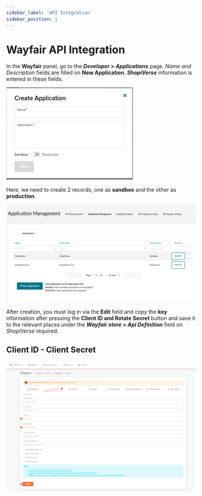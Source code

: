 ```yaml
---
sidebar_label: 'API Integration'
sidebar_position: 1
---
```





# Wayfair API Integration

In the **Wayfair** panel, go to the ***Developer > Applications*** page.
*Name and Description* fields are filled on **New Application**. ***ShopiVerse*** information is entered in these fields.

![WayfairCreateApplication](../wayfair/img/WayfairCreate.png)

Here, we need to create 2 records, one as **sandbox** and the other as **production**.

![ShopiVerseSetting](../wayfair/img/WayfairManagement.png)

After creation, you must log in via the **Edit** field and copy the **key** information after pressing the **Client ID and Rotate Secret** button and save it to the relevant places under the ***Wayfair store > Api Definition*** field on *ShopiVerse* required.

## Client ID - Client Secret

![ShopiVerseSettingShopApi](../wayfair/img/Wayfairshopapi.png)